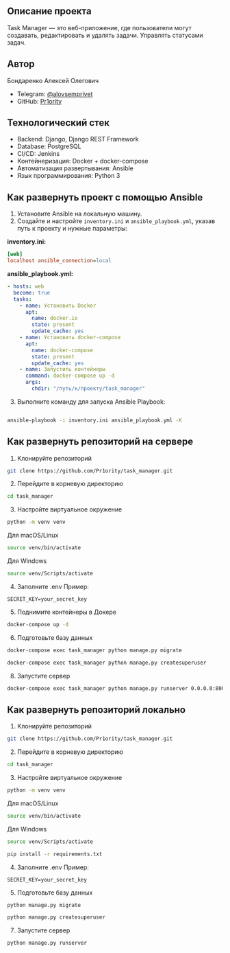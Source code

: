 ## Описание проекта

Task Manager — это веб-приложение, где пользователи могут cоздавать, редактировать и удалять задачи. Управлять статусами задач. 

## Автор

Бондаренко Алексей Олегович
- Telegram: [@alovsemprivet](https://t.me/alovsemprivet)
- GitHub: [Pr1ority](https://github.com/Pr1ority)

## Технологический стек

- Backend: Django, Django REST Framework
- Database: PostgreSQL
- CI/CD: Jenkins
- Контейнеризация: Docker + docker-compose
- Автоматизация развертывания: Ansible
- Язык программирования: Python 3

## Как развернуть проект с помощью Ansible

1. Установите Ansible на локальную машину.
2. Создайте и настройте `inventory.ini` и `ansible_playbook.yml`, указав путь к проекту и нужные параметры:

**inventory.ini:**
```ini
[web]
localhost ansible_connection=local
```

**ansible_playbook.yml:**

```yaml
- hosts: web
  become: true
  tasks:
    - name: Установить Docker
      apt:
        name: docker.io
        state: present
        update_cache: yes
    - name: Установить docker-compose
      apt:
        name: docker-compose
        state: present
        update_cache: yes
    - name: Запустить контейнеры
      command: docker-compose up -d
      args:
        chdir: "/путь/к/проекту/task_manager"
```

3. Выполните команду для запуска Ansible Playbook:
```bash

ansible-playbook -i inventory.ini ansible_playbook.yml -K
```

## Как развернуть репозиторий на сервере

1. Клонируйте репозиторий
```bash
git clone https://github.com/Pr1ority/task_manager.git
```
2. Перейдите в корневую директорию
```bash
cd task_manager
```
3. Настройте виртуальное окружение
```bash
python -m venv venv
```
Для macOS/Linux
```bash
source venv/bin/activate
```
Для Windows
```bash
source venv/Scripts/activate
```
4. Заполните .env
Пример:
```example.env
SECRET_KEY=your_secret_key
```
5. Поднимите контейнеры в Докере
```bash
docker-compose up -d
```
6. Подготовьте базу данных
```bash
docker-compose exec task_manager python manage.py migrate
```
```bash
docker-compose exec task_manager python manage.py createsuperuser
```
8. Запустите сервер
```bash
docker-compose exec task_manager python manage.py runserver 0.0.0.0:8000
```
## Как развернуть репозиторий локально
1. Клонируйте репозиторий
```bash
git clone https://github.com/Pr1ority/task_manager.git
```
2. Перейдите в корневую директорию
```bash
cd task_manager
```
3. Настройте виртуальное окружение
```bash
python -m venv venv
```
Для macOS/Linux
```bash
source venv/bin/activate
```
Для Windows
```bash
source venv/Scripts/activate
```
```bash
pip install -r requirements.txt
```
4. Заполните .env
Пример:
```example.env
SECRET_KEY=your_secret_key
```
5. Подготовьте базу данных

```bash
python manage.py migrate
```
```bash
python manage.py createsuperuser
```
7. Запустите сервер
```bash
python manage.py runserver
```
